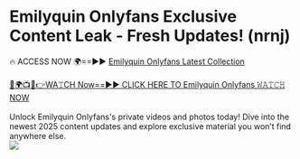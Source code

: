 # Emilyquin Onlyfans Exclusive Content Leak - Fresh Updates! (nrnj)

🔥 ACCESS NOW 🌍==►► <a href="https://tinyurl.com/kvy9nzfs" rel="nofollow">Emilyquin Onlyfans Latest Collection</a>
<br><br>
[🔴🌍📺📱👉WA𝚃CH Now==►► CLICK HERE TO Emilyquin Onlyfans 𝚆𝙰𝚃𝙲𝙷 NOW](https://tinyurl.com/kvy9nzfs)
<br><br>
Unlock Emilyquin Onlyfans's private videos and photos today! Dive into the newest 2025 content updates and explore exclusive material you won’t find anywhere else.
<br>
<a href="https://tinyurl.com/kvy9nzfs" rel="nofollow" data-target="animated-image.originalLink"><img src="https://camo.githubusercontent.com/8a4f000d20f83aca3bf7ec5f350d767afa0574a8a352519fd8cfa583a6f93a33/68747470733a2f2f692e696d6775722e636f6d2f644a486b345a712e676966" data-canonical-src="https://i.imgur.com/dJHk4Zq.gif" style="max-width: 100%; display: inline-block;" data-target="animated-image.originalImage"></a>
<br>
